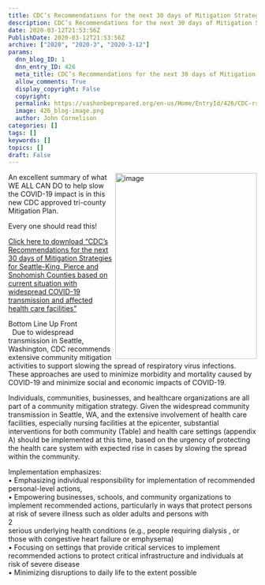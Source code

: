 ```yaml
---
title: CDC’s Recommendations for the next 30 days of Mitigation Strategies for Seattle-King, Pierce and Snohomish Counties based on current situation with widespread COVID-19
description: CDC’s Recommendations for the next 30 days of Mitigation Strategies for Seattle-King, Pierce and Snohomish Counties based on current situation with widespread COVID-19
date: 2020-03-12T21:53:56Z
PublishDate: 2020-03-12T21:53:56Z
archive: ["2020", "2020-3", "2020-3-12"]
params:
  dnn_blog_ID: 1
  dnn_entry_ID: 426
  meta_title: CDC’s Recommendations for the next 30 days of Mitigation Strategies for Seattle-King, Pierce and Snohomish Counties based on current situation with widespread COVID-19
  allow_comments: True
  display_copyright: False
  copyright:
  permalink: https://vashonbeprepared.org/en-us/Home/EntryId/426/CDC-rsquo-s-Recommendations-for-the-next-30-days-of-Mitigation-Strategies-for-Seattle-King-Pierce-and-Snohomish-Counties-based-on-current-situation-with-widespread-COVID-19
  image: 426_blog-image.png
  author: John Cornelison
categories: []
tags: []
keywords: []
topics: []
draft: False
---
```


<p><p><a href="/Portals/_default/Partners/MRC/Pierce Snohomish and Seattle King County Community Mitigation.pdf?ver=2020-03-12-165213-023" target="_blank"><img width="287" height="377" title="image" align="right" style="float: right; display: inline; background-image: none;" alt="image" src="./images/426/Open-Live-Writer-CDCs-Recommendations-for-the-next-30-day_CF95-image_3.png" border="0"></a>An excellent summary of what WE ALL CAN DO to help slow the COVID-19 impact is in this new CDC approved tri-county Mitigation Plan. </p>
<p>Every one should read this!</p><p><a href="/Portals/_default/Partners/MRC/Pierce Snohomish and Seattle King County Community Mitigation.pdf?ver=2020-03-12-165213-023" target="_blank">Click here to download “CDC’s Recommendations for the next 30 days of Mitigation Strategies for Seattle-King, Pierce and Snohomish Counties based on current situation with widespread COVID-19 transmission and affected health care facilities”</a></p>
<p>Bottom Line Up Front<br>&nbsp; Due to widespread transmission in Seattle, Washington, CDC recommends extensive community mitigation activities to support slowing the spread of respiratory virus infections. These approaches are used to minimize morbidity and mortality caused by COVID-19 and minimize social and economic impacts of COVID-19. </p><p>Individuals, communities, businesses, and healthcare organizations are all part of a community mitigation strategy. Given the widespread community transmission in Seattle, WA, and the extensive involvement of health care facilities, especially nursing facilities at the epicenter, substantial interventions for both community (Table) and health care settings (appendix A) should be implemented at this time, based on the urgency of protecting the health care system with expected rise in cases by slowing the spread within the community.</p><p>Implementation emphasizes:<br>
• Emphasizing individual responsibility for implementation of recommended personal-level actions,<br>
• Empowering businesses, schools, and community organizations to implement recommended actions, particularly in ways that protect persons at risk of severe illness such as older adults and persons with<br>
2<br>
serious underlying health conditions (e.g., people requiring dialysis , or those with congestive heart failure or emphysema)<br>
• Focusing on settings that provide critical services to implement recommended actions to protect critical infrastructure and individuals at risk of severe disease<br>
• Minimizing disruptions to daily life to the extent possible</p>
